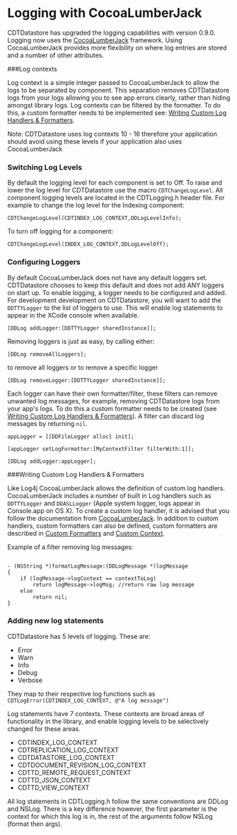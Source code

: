 Logging with CocoaLumberJack 
============================

CDTDatastore has upgraded the logging capabilities with version 0.9.0. 
Logging now uses the [CocoaLumberJack](https://github.com/CocoaLumberjack/CocoaLumberjack) framework.
Using CocoaLumberJack provides more flexibility on where log entries are stored and a number of other attributes.

###Log contexts

Log context is a simple integer passed to CocoaLumberJack to allow the logs to be separated by component. This separation removes CDTDatastore logs from your logs allowing you to see app errors clearly, rather than hiding amongst library logs. Log contexts can be filtered by the formatter. To do this, a custom formatter needs to be implemented see: [Writing Custom Log Handlers & Formatters](#writing-custom-log-handlers--formatters).

Note: CDTDatastore uses log contexts 10 - 16 therefore your application should avoid using these levels if your application also uses CocoaLumberJack


### Switching Log Levels

By default the logging level for each component is set to Off. To raise and lower the log level for CDTDatastore use the macro `CDTChangeLogLevel`.  All component logging levels are located in the CDTLogging.h header file. For example to change the log level for the Indexing component:

```objc
CDTChangeLogLevel(CDTINDEX_LOG_CONTEXT,DDLogLevelInfo);
``` 
To turn off logging for a component:

```objc
CDTChangeLogLevel(INDEX_LOG_CONTEXT,DDLogLevelOff);
```

### Configuring Loggers

By default CocoaLumberJack does not have any default loggers set. CDTDatastore chooses to keep this default and does not add ANY loggers on start up. To enable logging, a logger needs to be configured and added. For development development on CDTDatastore, you will want to add the `DDTTYLogger` to the list of loggers to use.  This will enable log statements to appear in the XCode console when available.

```objc
[DDLog addLogger:[DDTTYLogger sharedInstance]];
```
Removing loggers is just as easy, by calling either:

```objc
[DDLog removeAllLoggers];
```
to remove all loggers or to remove a specific logger

```objc
[DDLog removeLogger:[DDTTYLogger sharedInstance]];
```

Each logger can have their own formatter/filter, these filters can remove unwanted log messages, for example, removing CDTDatastore logs from your app's logs. To do this a custom formatter needs to be created (see [Writing Custom Log Handlers & Formatters](#writing-custom-log-handlers--formatters)). A filter can discard log messages by returning `nil`.

```objc
appLogger = [[DDFileLogger alloc] init];

[appLogger setLogFormatter:[MyContextFilter filterWith:1]];

[DDLog addLogger:appLogger];

```


###Writing Custom Log Handlers & Formatters

Like Log4j CocoaLumberJack allows the definition of custom log handlers. CocoaLumberJack includes a number of built in Log handlers such as `DDTTYLogger` and `DDASLLogger` (Apple system logger, logs appear in Console.app on OS X).  To create a custom log handler, it is advised that you follow the documentation from [CocoaLumberJack](https://github.com/CocoaLumberjack/CocoaLumberjack/blob/master/Documentation/CustomLoggers.md). In addition to custom handlers, custom formatters can also be defined, custom formatters are described in [Custom Formatters](https://github.com/CocoaLumberjack/CocoaLumberjack/blob/master/Documentation/CustomFormatters.md ) and [Custom Context](https://github.com/CocoaLumberjack/CocoaLumberjack/blob/master/Documentation/CustomContext.md).

Example of a filter removing log messages:

```objc

- (NSString *)formatLogMessage:(DDLogMessage *)logMessage
{
    if (logMessage->logContext == contextToLog)
        return logMessage->logMsg; //return raw log message
    else
        return nil;
}

```

### Adding new log statements

CDTDatastore has 5 levels of logging. These are:

- Error
- Warn
- Info
- Debug
- Verbose 
 
They map to their respective log functions such as `CDTLogError(CDTINDEX_LOG_CONTEXT, @"A log message")`

Log statements have 7 contexts. These contexts are broad areas of functionality in the library, and enable logging levels to be selectively changed for these areas.

- CDTINDEX_LOG_CONTEXT 
- CDTREPLICATION_LOG_CONTEXT 
- CDTDATASTORE_LOG_CONTEXT 
- CDTDOCUMENT_REVISION_LOG_CONTEXT 
- CDTTD_REMOTE_REQUEST_CONTEXT 
- CDTTD_JSON_CONTEXT 
- CDTTD_VIEW_CONTEXT 

All log statements in CDTLogging.h follow the same conventions are DDLog and NSLog. There is a key difference however, the first parameter is the context for which this log is in, the rest of the arguments follow NSLog (format then args).